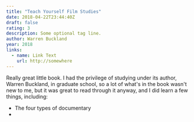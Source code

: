 ```yaml
---
title: "Teach Yourself Film Studies"
date: 2018-04-22T23:44:40Z
draft: false
rating: 3
description: Some optional tag line.
author: Warren Buckland
year: 2018
links:
  - name: Link Text
    url: http://somewhere
---
```


Really great little book. I had the privilege of studying under its author, Warren Buckland, in graduate school, so a lot of what's in the book wasn't new to me, but it was great to read through it anyway, and I did learn a few things, including:

* The four types of documentary
*
